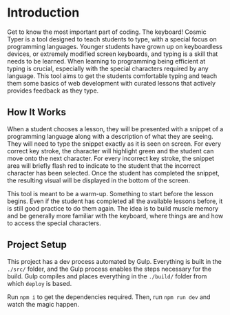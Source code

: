 # Introduction

Get to know the most important part of coding. The keyboard! Cosmic Typer is a tool designed to teach students to type, with a special focus on programming languages. Younger students have grown up on keyboardless devices, or extremely modified screen keyboards, and typing is a skill that needs to be learned. When learning to programming being efficient at typing is crucial, especially with the special characters required by any language. This tool aims to get the students comfortable typing and teach them some basics of web development with curated lessons that actively provides feedback as they type.

## How It Works

When a student chooses a lesson, they will be presented with a snippet of a programming language along with a description of what they are seeing. They will need to type the snippet exactly as it is seen on screen. For every correct key stroke, the character will highlight green and the student can move onto the next character. For every incorrect key stroke, the snippet area will briefly flash red to indicate to the student that the incorrect character has been selected. Once the student has completed the snippet, the resulting visual will be displayed in the bottom of the screen.

This tool is meant to be a warm-up. Something to start before the lesson begins. Even if the student has completed all the available lessons before, it is still good practice to do them again. The idea is to build muscle memory and be generally more familiar with the keyboard, where things are and how to access the special characters.

## Project Setup

This project has a dev process automated by Gulp. Everything is built in the `./src/` folder, and the Gulp process enables the steps necessary for the build. Gulp compiles and places everything in the `./build/` folder from which `deploy` is based.

Run `npm i` to get the dependencies required. Then, run `npm run dev` and watch the magic happen.
